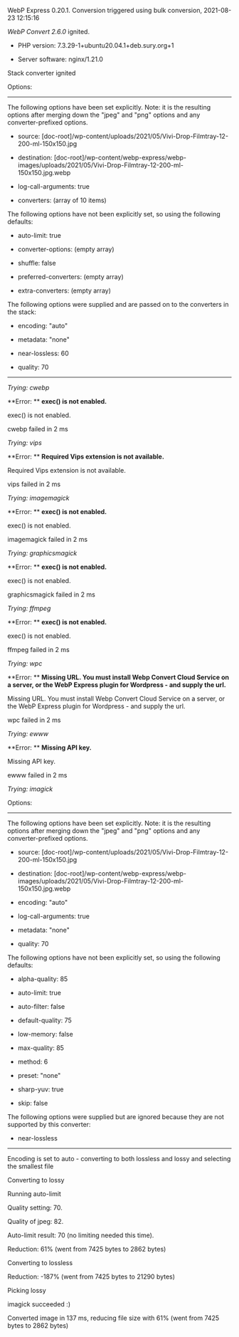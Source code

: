WebP Express 0.20.1. Conversion triggered using bulk conversion, 2021-08-23 12:15:16

*WebP Convert 2.6.0*  ignited.
- PHP version: 7.3.29-1+ubuntu20.04.1+deb.sury.org+1
- Server software: nginx/1.21.0

Stack converter ignited

Options:
------------
The following options have been set explicitly. Note: it is the resulting options after merging down the "jpeg" and "png" options and any converter-prefixed options.
- source: [doc-root]/wp-content/uploads/2021/05/Vivi-Drop-Filmtray-12-200-ml-150x150.jpg
- destination: [doc-root]/wp-content/webp-express/webp-images/uploads/2021/05/Vivi-Drop-Filmtray-12-200-ml-150x150.jpg.webp
- log-call-arguments: true
- converters: (array of 10 items)

The following options have not been explicitly set, so using the following defaults:
- auto-limit: true
- converter-options: (empty array)
- shuffle: false
- preferred-converters: (empty array)
- extra-converters: (empty array)

The following options were supplied and are passed on to the converters in the stack:
- encoding: "auto"
- metadata: "none"
- near-lossless: 60
- quality: 70
------------


*Trying: cwebp* 

**Error: ** **exec() is not enabled.** 
exec() is not enabled.
cwebp failed in 2 ms

*Trying: vips* 

**Error: ** **Required Vips extension is not available.** 
Required Vips extension is not available.
vips failed in 2 ms

*Trying: imagemagick* 

**Error: ** **exec() is not enabled.** 
exec() is not enabled.
imagemagick failed in 2 ms

*Trying: graphicsmagick* 

**Error: ** **exec() is not enabled.** 
exec() is not enabled.
graphicsmagick failed in 2 ms

*Trying: ffmpeg* 

**Error: ** **exec() is not enabled.** 
exec() is not enabled.
ffmpeg failed in 2 ms

*Trying: wpc* 

**Error: ** **Missing URL. You must install Webp Convert Cloud Service on a server, or the WebP Express plugin for Wordpress - and supply the url.** 
Missing URL. You must install Webp Convert Cloud Service on a server, or the WebP Express plugin for Wordpress - and supply the url.
wpc failed in 2 ms

*Trying: ewww* 

**Error: ** **Missing API key.** 
Missing API key.
ewww failed in 2 ms

*Trying: imagick* 

Options:
------------
The following options have been set explicitly. Note: it is the resulting options after merging down the "jpeg" and "png" options and any converter-prefixed options.
- source: [doc-root]/wp-content/uploads/2021/05/Vivi-Drop-Filmtray-12-200-ml-150x150.jpg
- destination: [doc-root]/wp-content/webp-express/webp-images/uploads/2021/05/Vivi-Drop-Filmtray-12-200-ml-150x150.jpg.webp
- encoding: "auto"
- log-call-arguments: true
- metadata: "none"
- quality: 70

The following options have not been explicitly set, so using the following defaults:
- alpha-quality: 85
- auto-limit: true
- auto-filter: false
- default-quality: 75
- low-memory: false
- max-quality: 85
- method: 6
- preset: "none"
- sharp-yuv: true
- skip: false

The following options were supplied but are ignored because they are not supported by this converter:
- near-lossless
------------

Encoding is set to auto - converting to both lossless and lossy and selecting the smallest file

Converting to lossy
Running auto-limit
Quality setting: 70. 
Quality of jpeg: 82. 
Auto-limit result: 70 (no limiting needed this time).
Reduction: 61% (went from 7425 bytes to 2862 bytes)

Converting to lossless
Reduction: -187% (went from 7425 bytes to 21290 bytes)

Picking lossy
imagick succeeded :)

Converted image in 137 ms, reducing file size with 61% (went from 7425 bytes to 2862 bytes)
